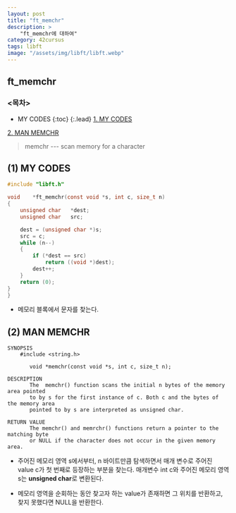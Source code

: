 ```yaml
---
layout: post
title: "ft_memchr"
description: >
    "ft_memchr에 대하여"
category: 42cursus
tags: libft
image: "/assets/img/libft/libft.webp"
---
```

## ft_memchr

### <목차>
* MY CODES
{:toc}
{:.lead}
[1. MY CODES](#1-my-codes)

[2. MAN MEMCHR](#2-man-memchr)

> memchr --- scan memory for a character

## (1) MY CODES

~~~c
#include "libft.h"

void	*ft_memchr(const void *s, int c, size_t n)
{
	unsigned char	*dest;
	unsigned char	src;

	dest = (unsigned char *)s;
	src = c;
	while (n--)
	{
		if (*dest == src)
			return ((void *)dest);
		dest++;
	}
	return (0);
}
}
~~~
- 메모리 블록에서 문자를 찾는다.

## (2) MAN MEMCHR
~~~plain
SYNOPSIS
    #include <string.h>

       void *memchr(const void *s, int c, size_t n);

DESCRIPTION
       The  memchr() function scans the initial n bytes of the memory area pointed 
	   to by s for the first instance of c. Both c and the bytes of the memory area
	   pointed to by s are interpreted as unsigned char.

RETURN VALUE
       The memchr() and memrchr() functions return a pointer to the matching byte
	   or NULL if the character does not occur in the given memory area.
~~~
- 주어진 메모리 영역 s에서부터, n 바이트만큼 탐색하면서 매개 변수로 주어진 value c가 첫 번째로 등장하는 부분을 찾는다. 매개변수 int c와 주어진 메모리 영역 s는 **unsigned char**로 변환된다.

- 메모리 영역을 순회하는 동안 찾고자 하는 value가 존재하면 그 위치를 반환하고, 찾지 못했다면 NULL을 반환한다.